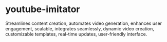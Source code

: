 # youtube-imitator
Streamlines content creation, automates video generation, enhances user engagement, scalable, integrates seamlessly, dynamic video creation, customizable templates, real-time updates, user-friendly interface.
